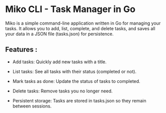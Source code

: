 # Miko CLI - Task Manager in Go

Miko is a simple command-line application written in Go for managing your tasks. It allows you to add, list, complete, and delete tasks, and saves all your data in a JSON file (tasks.json) for persistence.

## Features :

* Add tasks: Quickly add new tasks with a title.

* List tasks: See all tasks with their status (completed or not).

* Mark tasks as done: Update the status of tasks to completed.

* Delete tasks: Remove tasks you no longer need.

* Persistent storage: Tasks are stored in tasks.json so they remain between sessions.
